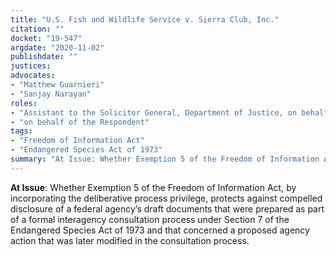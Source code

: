 ```yaml
---
title: "U.S. Fish and Wildlife Service v. Sierra Club, Inc."
citation: ""
docket: "19-547"
argdate: "2020-11-02"
publishdate: ""
justices:
advocates:
- "Matthew Guarnieri"
- "Sanjay Narayan"
roles:
- "Assistant to the Solicitor General, Department of Justice, on behalf of the Petitioners"
- "on behalf of the Respondent"
tags:
- "Freedom of Information Act"
- "Endangered Species Act of 1973"
summary: "At Issue: Whether Exemption 5 of the Freedom of Information Act, by incorporating the deliberative process privilege, protects against compelled disclosure of a federal agency’s draft documents that were prepared as part of a formal interagency consultation process under Section 7 of the Endangered Species Act of 1973 and that concerned a proposed agency action that was later modified in the consultation process."
---
```

**At Issue**: Whether Exemption 5 of the Freedom of Information Act, by incorporating the deliberative process privilege, protects against compelled disclosure of a federal agency’s draft documents that were prepared as part of a formal interagency consultation process under Section 7 of the Endangered Species Act of 1973 and that concerned a proposed agency action that was later modified in the consultation process.